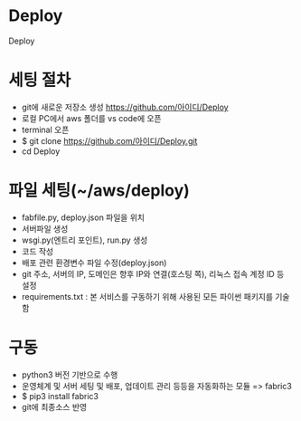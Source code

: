 # Deploy
Deploy

# 세팅 절차
- git에 새로운 저장소 생성 https://github.com/아이디/Deploy
- 로컬 PC에서 aws 폴더를 vs code에 오픈
- terminal 오픈
- $ git clone https://github.com/아이디/Deploy.git
- cd Deploy

# 파일 세팅(~/aws/deploy)
- fabfile.py, deploy.json 파일을 위치
- 서버파일 생성
- wsgi.py(엔트리 포인트), run.py 생성
- 코드 작성
- 배포 관련 환경변수 파일 수정(deploy.json)
- git 주소, 서버의 IP, 도메인은 향후 IP와 연결(호스팅 쪽), 리눅스 접속 계정 ID 등 설정
- requirements.txt : 본 서비스를 구동하기 위해 사용된 모든 파이썬 패키지를 기술함

# 구동
- python3 버전 기반으로 수행
- 운영체계 및 서버 세팅 및 배포, 업데이트 관리 등등을 자동화하는 모듈 => fabric3
- $ pip3 install fabric3
- git에 최종소스 반영
